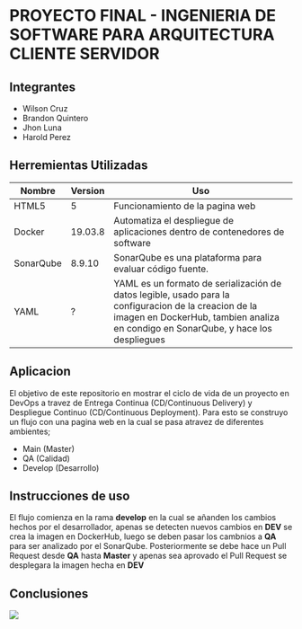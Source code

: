 # PROYECTO FINAL - INGENIERIA DE SOFTWARE PARA ARQUITECTURA CLIENTE SERVIDOR

## Integrantes
* Wilson Cruz 
* Brandon Quintero 
* Jhon Luna 
* Harold Perez

## Herremientas Utilizadas
| Nombre | Version | Uso |
| --------- | --------- | --------- |
| HTML5 | 5 | Funcionamiento de la pagina web |
| Docker | 19.03.8 | Automatiza el despliegue de aplicaciones dentro de contenedores de software |
| SonarQube | 8.9.10 | SonarQube es una plataforma para evaluar código fuente. |
| YAML | ? | YAML es un formato de serialización de datos legible, usado para la configuracion de la creacion de la imagen en DockerHub, tambien analiza en condigo en SonarQube, y hace los despliegues|

## Aplicacion
El objetivo de este repositorio en mostrar el ciclo de vida de un proyecto en DevOps a travez de Entrega Continua (CD/Continuous Delivery) y Despliegue Continuo (CD/Continuous Deployment). Para esto se construyo un flujo con una pagina web en la cual se pasa atravez de diferentes ambientes;
* Main (Master)
* QA (Calidad)
* Develop (Desarrollo)

## Instrucciones de uso
El flujo comienza en la rama **develop** en la cual se añanden los cambios hechos por el desarrollador, apenas se detecten nuevos cambios en **DEV** se crea la imagen en DockerHub, luego se deben pasar los cambnios a **QA** para ser analizado por el SonarQube. Posteriormente se debe hace un Pull Request desde **QA** hasta **Master** y apenas sea aprovado el Pull Request se desplegara la imagen hecha en **DEV**

## Conclusiones

![](https://media.tenor.com/Bu8M0Ol2sQIAAAAC/heart-corazon.gif)
